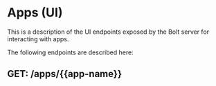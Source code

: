 # Apps \(UI\)

This is a description of the UI endpoints exposed by the Bolt server for interacting with apps.

The following endpoints are described here:

## GET: \/apps\/\{\{app\-name\}\}

